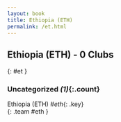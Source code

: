 ```yaml
---
layout: book
title: Ethiopia (ETH)
permalink: /et.html
---
```


## Ethiopia (ETH) - 0 Clubs
{: #et }









### Uncategorized _(1)_{:.count}

Ethiopia  (ETH)  _#eth_{: .key} <br>
{: .team #eth }


 
